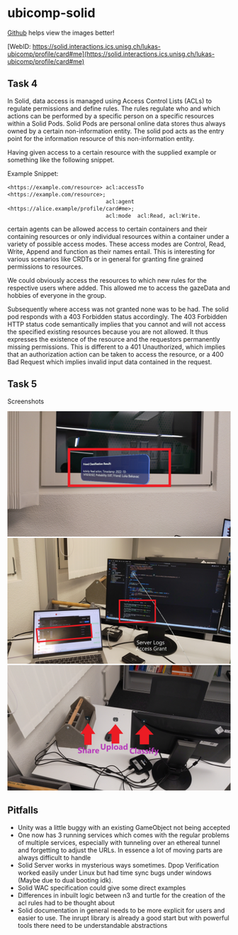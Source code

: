 # ubicomp-solid

[Github](https://github.com/Scraylex/ubicomp-solid) helps view the images better!

[WebID: https://solid.interactions.ics.unisg.ch/lukas-ubicomp/profile/card#me](https://solid.interactions.ics.unisg.ch/lukas-ubicomp/profile/card#me)

## Task 4

In Solid, data access is managed using Access Control Lists (ACLs) to regulate permissions and define rules. The rules regulate who and which actions can be performed by a specific person on a specific resources within a Solid Pods. Solid Pods are personal online data stores thus always owned by a certain non-information entity. The solid pod acts as the entry point for the information resource of this non-information entity.

Having given access to a certain resource with the supplied example or something like the following snippet.

Example Snippet:
```
<https://example.com/resource> acl:accessTo <https://example.com/resource>;
                               acl:agent <https://alice.example/profile/card#me>;
                               acl:mode  acl:Read, acl:Write.
```

certain agents can be allowed access to certain containers and their containing resources or only individual resources within a container under a variety of possible access modes. These access modes are Control, Read, Write, Append and function as their names entail. This is interesting for various scenarios like CRDTs or in general for granting fine grained permissions to resources.

We could obviously access the resources to which new rules for the respective users where added. This allowed me to access the gazeData and hobbies of everyone in the group.

Subsequently where access was not granted none was to be had. The solid pod responds with a 403 Forbidden status accordingly. The 403 Forbidden HTTP status code semantically implies that you cannot and will not access the specified existing resources because you are not allowed. It thus expresses the existence of the resource and the requestors permanently missing permissions. This is different to a 401 Unauthorized, which implies that an authorization action can be taken to access the resource, or a 400 Bad Request which implies invalid input data contained in the request.

## Task 5

Screenshots

![](./assets/20231124_201052_HoloLens.jpg)
![](./assets/20231124_201111_HoloLens.jpg)
![](./assets/20231124_201217_HoloLens.jpg)

## Pitfalls

- Unity was a little buggy with an existing GameObject not being accepted
- One now has 3 running services which comes with the regular problems of multiple services, especially with tunneling over an ethereal tunnel and forgetting to adjust the URLs. In essence a lot of moving parts are always difficult to handle
- Solid Server works in mysterious ways sometimes. Dpop Verification worked easily under Linux but had time sync bugs under windows (Maybe due to dual booting idk).
- Solid WAC specification could give some direct examples
- Differences in inbuilt logic between n3 and turtle for the creation of the acl rules had to be thought about
- Solid documentation in general needs to be more explicit for users and easier to use. The inrupt library is already a good start but with powerful tools there need to be understandable abstractions
